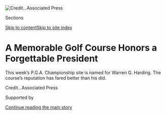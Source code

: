 <div id="app">

<div>

<div>

<div>

</div>

<div data-aria-hidden="false">

<div id="site-content" data-role="main">

<div>

<div class="css-1aor85t" style="opacity:0.000000001;z-index:-1;visibility:hidden">

<div class="css-1hqnpie">

<div class="css-epjblv">

<span class="css-17xtcya">[Golf](/section/sports/golf)</span><span class="css-x15j1o">|</span><span class="css-fwqvlz">A
Memorable Golf Course Honors a Forgettable
President</span>

</div>

<div class="css-k008qs">

<div class="css-1iwv8en">

<span class="css-18z7m18"></span>

<div>

</div>

</div>

<span class="css-1n6z4y">https://nyti.ms/30r5HNZ</span>

<div class="css-1705lsu">

<div class="css-4xjgmj">

<div class="css-4skfbu" data-role="toolbar" data-aria-label="Social Media Share buttons, Save button, and Comments Panel with current comment count" data-testid="share-tools">

  - 
  - 
  - 
  - 
    
    <div class="css-6n7j50">
    
    </div>

  - 

</div>

</div>

</div>

</div>

</div>

</div>

<div id="NYT_TOP_BANNER_REGION" class="css-11qgg8s">

</div>

<div id="fullBleedHeaderContent">

<div class="css-n4ws9g">

![<span class="css-cnj6d5 e1z0qqy90" itemprop="copyrightHolder"><span class="css-1ly73wi e1tej78p0">Credit...</span><span><span>Associated
Press</span></span></span>](https://static01.graylady3jvrrxbe.onion/images/2020/08/05/sports/05golf-harding-1/merlin_175174263_f9fc6aeb-cdd4-439e-b116-6ef492df98d3-articleLarge.jpg?quality=75&auto=webp&disable=upscale)

</div>

<div class="css-3z92zw">

<div class="css-6cn7ki">

<div class="NYTAppHideMasthead css-1bcu9v6 e1suatyy0">

<div class="section css-1o1qe8k e1suatyy2">

<div class="css-cu5p7t er09x8g0">

<div class="css-6n7j50">

</div>

<span class="css-1dv1kvn">Sections</span>

[Skip to content](#site-content)[Skip to site index](#site-index)

</div>

<div class="css-10698na e1huz5gh0">

</div>

</div>

</div>

<div class="css-1sojcmr ehdk2mb0">

# A Memorable Golf Course Honors a Forgettable President

</div>

This week’s P.G.A. Championship site is named for Warren G. Harding. The
course’s reputation has fared better than his
did.

</div>

</div>

<div class="css-nwzfg5 e1gnum310">

<span class="css-1f9pvn2 golf"></span><span class="css-cnj6d5 e1z0qqy90" itemprop="copyrightHolder"><span class="css-1ly73wi e1tej78p0">Credit...</span><span><span>Associated
Press</span></span></span>

</div>

<div id="sponsor-wrapper" class="css-1hyfx7x">

<div id="sponsor-slug" class="css-19vbshk">

Supported by

</div>

[Continue reading the main
story](#after-sponsor)

<div id="sponsor" class="ad sponsor-wrapper" style="text-align:center;height:100%;display:block">

</div>

<div id="after-sponsor">

</div>

</div>

<div class="css-1wx1auc e1gnum311">

<div class="css-18e8msd">

<div class="css-vp77d3 epjyd6m0">

<div class="css-hus3qt ey68jwv0" data-aria-hidden="true">

[![John
Branch](https://static01.graylady3jvrrxbe.onion/images/2019/03/01/multimedia/author-john-branch/author-john-branch-thumbLarge.png
"John Branch")](https://www.nytimes3xbfgragh.onion/by/john-branch)

</div>

<div class="css-1baulvz">

By [<span class="css-1baulvz last-byline" itemprop="name">John
Branch</span>](https://www.nytimes3xbfgragh.onion/by/john-branch)

</div>

</div>

  - Aug. 5, 2020, <span class="css-epvm6">3:00 a.m.
    ET</span>

  - 
    
    <div class="css-4xjgmj">
    
    <div class="css-d8bdto" data-role="toolbar" data-aria-label="Social Media Share buttons, Save button, and Comments Panel with current comment count" data-testid="share-tools">
    
      - 
      - 
      - 
      - 
        
        <div class="css-6n7j50">
        
        </div>
    
      - 
    
    </div>
    
    </div>

</div>

</div>

</div>

<div class="section meteredContent css-1r7ky0e" name="articleBody" itemprop="articleBody">

<div class="css-1fanzo5 StoryBodyCompanionColumn">

<div class="css-53u6y8">

SAN FRANCISCO — Had [President Warren G.
Harding](https://www.whitehouse.gov/about-the-white-house/presidents/warren-g-harding/)
not been bedridden in those midsummer days of 1923, he might have left
his eighth-floor suite at the Palace Hotel and headed to the
southwestern edge of the city, where a new golf course named Lake Merced
Golf Links was under construction.

Harding was a golfer, after all, and he had traveled thousands of miles
by train and ship on his summer-long “Voyage of Understanding.” It was
intended to be three months and 15,000 miles of publicity stops. He had
played golf only days before, in Vancouver, British Columbia.

But Harding never left the Palace Hotel alive again.

Whatever good will that he hoped to engender on his trip, whatever hopes
he had of winning re-election the next year, ended two and a half years
into his largely forgotten presidency.

“Most historians rank Harding as the worst of all American presidents,”
according to the [University of Virginia’s Miller
Center](https://millercenter.org/about), a nonpartisan think tank
devoted to presidential history.

</div>

</div>

<div class="css-1fanzo5 StoryBodyCompanionColumn">

<div class="css-53u6y8">

But Harding was at the right place at the right time to be linked,
improbably, to something as distant as a major professional golf
tournament in 2020.

The first major men’s golf championship of the coronavirus era has
arrived, belatedly, in the form of this week’s P.G.A. Championship — a
fan-free, made-for-television event scheduled to begin Thursday,
starring Tiger Woods, Rory McIlroy, the two-time defending champion
Brooks Koepka and the world No. 1 Justin Thomas, among about 150 others.

Yet the name that promises to be uttered most across the global airwaves
this week is Harding.

</div>

</div>

<div class="css-79elbk" data-testid="photoviewer-wrapper">

<div class="css-z3e15g" data-testid="photoviewer-wrapper-hidden">

</div>

<div class="css-1a48zt4 ehw59r15" data-testid="photoviewer-children">

![<span class="css-16f3y1r e13ogyst0" data-aria-hidden="true">City
officials initially planned to call the new course they were building
Lake Merced Golf
Links. </span><span class="css-cnj6d5 e1z0qqy90" itemprop="copyrightHolder"><span class="css-1ly73wi e1tej78p0">Credit...</span><span>Bo
Links</span></span>](https://static01.graylady3jvrrxbe.onion/images/2020/08/05/sports/055golf-harding-6-02/055golf-harding-6-02-articleLarge.jpg?quality=75&auto=webp&disable=upscale)

</div>

</div>

<div class="css-1fanzo5 StoryBodyCompanionColumn">

<div class="css-53u6y8">

The golf course being constructed seven miles from the president’s
deathbed 97 years ago was soon christened Harding Park, during a bygone
era when naming things for presidents was done with little debate or
consideration.

Harding Park became one of golf’s great, enduring layouts, curiously
named for the most disrespected of American presidents.

</div>

</div>

<div class="css-1fanzo5 StoryBodyCompanionColumn">

<div class="css-53u6y8">

That this most somber of summers should be linked, even tenuously, to
Harding and the strangeness of 1923 feels about right.

Harding, a former Republican senator from Ohio, had little in the way of
a platform when he ran for the White House in 1920 other than a “return
to normalcy.” [He was
viewed](https://www.whitehouse.gov/about-the-white-house/presidents/warren-g-harding/)as
a tax-cutting, anti-immigrant nationalist who, in the wake of World War
I, did not want the United States to be part of the postwar League of
Nations. He was rumored to [have had
affairs](https://www.nytimes3xbfgragh.onion/2014/07/13/magazine/letters-warren-g-harding.html)
(and at least [one out-of-wedlock
child](https://www.nytimes3xbfgragh.onion/2015/08/13/us/dna-is-said-to-solve-a-mystery-of-warren-hardings-love-life.html))
and was soon surrounded by scandal throughout his administration.
(Curious? Start by Googling “Teapot Dome.”) He was not considered a deep
thinker and was prone to rambling. He liked to play
golf.

</div>

</div>

<div class="css-79elbk" data-testid="photoviewer-wrapper">

<div class="css-z3e15g" data-testid="photoviewer-wrapper-hidden">

</div>

<div class="css-1a48zt4 ehw59r15" data-testid="photoviewer-children">

<div class="css-1xdhyk6 erfvjey0">

<span class="css-1ly73wi e1tej78p0">Image</span>

<div class="css-zjzyr8">

<div data-testid="lazyimage-container" style="height:355.0888888888889px">

</div>

</div>

</div>

<span class="css-16f3y1r e13ogyst0" data-aria-hidden="true">President
Harding, left, was an avid golfer who played his final holes in
Vancouver shortly before his
death.</span><span class="css-cnj6d5 e1z0qqy90" itemprop="copyrightHolder"><span class="css-1ly73wi e1tej78p0">Credit...</span><span>Associated
Press</span></span>

</div>

</div>

<div class="css-1fanzo5 StoryBodyCompanionColumn">

<div class="css-53u6y8">

Still, he and his running mate, Calvin Coolidge, won 60.3 percent of the
popular vote. The Democratic candidate, James M. Cox (with Franklin D.
Roosevelt as the vice-presidential nominee), earned just 34.1 percent.

Harding’s administration coincided with a boom in American golf and
golf-course construction. The game’s popularity hit hard in San
Francisco, which had deemed its small, peninsula setting too valuable to
hold cemeteries ([it had been kicking out the dead for
years](https://www.nytimes3xbfgragh.onion/2016/02/06/sports/football/the-town-of-colma-where-san-franciscos-dead-live.html)),
but perfect for golf, especially amid the oceanside dunes near Lake
Merced.

Alister MacKenzie, the famed Scottish course architect, called it “the
finest golfing territory I have seen in America.”

</div>

</div>

<div class="css-1fanzo5 StoryBodyCompanionColumn">

<div class="css-53u6y8">

Several prestigious (and still private) courses were constructed near
one another within a few years, including the [San Francisco Golf
Club](https://www.linksmagazine.com/classic-course-san-francisco-golf-club/),
[California Golf Club of San Francisco](https://www.calclub.org/#course)
(which later moved a few miles south) and [Lake Merced Golf
Club](https://www.lmgc.org/Default.aspx?p=dynamicmodule&pageid=106&ssid=100120&vnf=1#:~:text=Founded%20in%201922%2C%20the%20club,met%20to%20begin%20organizational%20efforts.).

</div>

</div>

<div class="css-79elbk" data-testid="photoviewer-wrapper">

<div class="css-z3e15g" data-testid="photoviewer-wrapper-hidden">

</div>

<div class="css-1a48zt4 ehw59r15" data-testid="photoviewer-children">

<div class="css-1xdhyk6 erfvjey0">

<span class="css-1ly73wi e1tej78p0">Image</span>

<div class="css-zjzyr8">

<div data-testid="lazyimage-container" style="height:498.15555555555557px">

</div>

</div>

</div>

<span class="css-16f3y1r e13ogyst0" data-aria-hidden="true">Harding Park
in
1938.</span><span class="css-cnj6d5 e1z0qqy90" itemprop="copyrightHolder"><span class="css-1ly73wi e1tej78p0">Credit...</span><span>Bo
Links</span></span>

</div>

</div>

<div class="css-1fanzo5 StoryBodyCompanionColumn">

<div class="css-53u6y8">

[The Olympic Club](https://www.olyclub.com/golf-course-tours/), which
has held five United States Opens and is the scheduled site of the 2028
P.G.A. Championship and the 2032 Ryder Cup, opened two courses in 1924.

Across Lake Merced from the Olympic Club, on what might be the best
property of them all, a design by Willie Watson and Sam Whiting was
nearly two years from opening when President Harding’s train rolled into
San Francisco in the summer of 1923.

About six weeks after Harding’s death, San Francisco’s Harding Memorial
Committee decided that the best way to honor the president was with a
half-built golf course. Lake Merced Golf Links became Harding Park.

“Nothing could be more appropriate as a tribute to President Harding, as
he was a great lover of outdoor recreation,” Herbert Fleishhacker, a
prominent businessman and the head of the city’s parks, said at the
time.

The course built a better reputation. It quickly played host to national
amateur championships and became a home course for the [San Francisco
City
Championship](http://sfgolfchampionship.com/about-the-san-francisco-city-championship/),
whose winners included Ken Venturi, whose parents ran the Harding Park
pro shop for years. Harding became a regular stop on the P.G.A. Tour in
the 1960s. Winners included Venturi, Gary Player, Billy Casper, Gene
Littler and Chi-Chi Rodriguez.

But Harding Park’s prestige was frayed by municipal budgets and neglect.
The P.G.A. Tour left, and for most of the next 30 years, the course was
loved for its history more than its condition. During the 1998 U.S. Open
at the Olympic Club, Harding Park’s fairways served as parking lots.

</div>

</div>

<div class="css-1fanzo5 StoryBodyCompanionColumn">

<div class="css-53u6y8">

That embarrassing fate stirred a push to[rescue the course’s faded
glory](https://www.golfdigest.com/story/golf_harding_park_jaime_diaz),
led by Sandy Tatum, a San Francisco lawyer and former U.S.G.A.
president.

</div>

</div>

<div class="css-79elbk" data-testid="photoviewer-wrapper">

<div class="css-z3e15g" data-testid="photoviewer-wrapper-hidden">

</div>

<div class="css-1a48zt4 ehw59r15" data-testid="photoviewer-children">

<div class="css-1xdhyk6 erfvjey0">

<span class="css-1ly73wi e1tej78p0">Image</span>

<div class="css-zjzyr8">

<div data-testid="lazyimage-container" style="height:244.24444444444447px">

</div>

</div>

</div>

<span class="css-16f3y1r e13ogyst0" data-aria-hidden="true">Arnold
Palmer at the 1963 San Francisco International Open at Harding Park.
Within a decade, the course was falling into
disrepair.</span><span class="css-cnj6d5 e1z0qqy90" itemprop="copyrightHolder"><span class="css-1ly73wi e1tej78p0">Credit...</span><span>Associated
Press</span></span>

</div>

</div>

<div class="css-1fanzo5 StoryBodyCompanionColumn">

<div class="css-53u6y8">

Rehabilitated and reopened in 2003, and still a municipal course
(September tee times for city residents can be had for as little as
$64), Harding Park attracted big events again. That included the
W.G.C.-American Express Championship in 2005 (won by [Tiger Woods in a
playoff over John Daly](https://www.youtube.com/watch?v=j6YSXKHxLYo))
and the Presidents Cup in 2009 (won by the United States).

This week’s P.G.A. Championship is Harding Park’s first major. Among all
the famous names to be uttered worldwide during its four rounds will be
that of a long-ago president, probably without explanation or context.
Thankfully, the course is in much better shape than Harding was.

He had left Washington in June, in a 10-car train filled with cabinet
members, dignitaries, staff members, reporters and the first lady,
Florence Harding.

It was part campaign trip, part summer vacation. Harding’s speech in St.
Louis was one of the first presidential addresses to be broadcast live
on radio. The train then rolled through Kansas City, Denver and Salt
Lake City, among other cities, as it carried the president west.
Newspapers covered every mile of
it.

</div>

</div>

<div class="css-79elbk" data-testid="photoviewer-wrapper">

<div class="css-z3e15g" data-testid="photoviewer-wrapper-hidden">

</div>

<div class="css-1a48zt4 ehw59r15" data-testid="photoviewer-children">

<div class="css-1xdhyk6 erfvjey0">

<span class="css-1ly73wi e1tej78p0">Image</span>

<div class="css-zjzyr8">

<div data-testid="lazyimage-container" style="height:411.15555555555557px">

</div>

</div>

</div>

<span class="css-16f3y1r e13ogyst0" data-aria-hidden="true">Harding.
left, and his wife, Florence, had a whirlwhind tour of the West,
including a visit with the governor of the Alaska Territory, Scott C.
Bone.</span><span class="css-cnj6d5 e1z0qqy90" itemprop="copyrightHolder"><span class="css-1ly73wi e1tej78p0">Credit...</span><span>Library
of Congress/Corbis, via VCG, via Getty Images</span></span>

</div>

</div>

<div class="css-1fanzo5 StoryBodyCompanionColumn">

<div class="css-53u6y8">

Harding, 57, was a tireless tourist, a master of the photo opportunity.
He visited Yellowstone and Zion national parks, where hemorrhoids made
misery of a horseback ride. He visited a mine, drove a wheat binder,
attended a commemoration of the Oregon Trail and, eventually, boarded a
U.S. Navy transport ship in Seattle [to tour the Alaskan
territory](http://www.sitnews.us/Kiffer/PresidentialVisitor/081615_harding.html).

He gleefully watched as the ship’s gunners fired shells into the Taku
Glacier to create giant splashes from chunks of falling ice.

Then everything turned south.

Harding may have been sickened by bad crab in Sitka. He complained
privately of abdominal pain and may have caught pneumonia. His golf
outing in Vancouver was limited to a few holes. (His visit made a
lasting impact; there remains a [Harding memorial in the city’s Stanley
Park](https://www.vancouverhistory.ca/archives_harding.htm).)

Ominously, the Navy ship accidentally rammed an American destroyer in
Puget Sound fog. Harding mustered the energy to give a speech in
Seattle, but a weekend in Portland, Ore., was scrapped so the entourage
could hurry to San Francisco to get the president medical attention and
rest.

</div>

</div>

<div class="css-79elbk" data-testid="photoviewer-wrapper">

<div class="css-z3e15g" data-testid="photoviewer-wrapper-hidden">

</div>

<div class="css-1a48zt4 ehw59r15" data-testid="photoviewer-children">

<div class="css-1xdhyk6 erfvjey0">

<span class="css-1ly73wi e1tej78p0">Image</span>

<div class="css-zjzyr8">

<div data-testid="lazyimage-container" style="height:474.9555555555556px">

</div>

</div>

</div>

<span class="css-16f3y1r e13ogyst0" data-aria-hidden="true">Harding died
days after he arrived in San
Francisco.</span><span class="css-cnj6d5 e1z0qqy90" itemprop="copyrightHolder"><span class="css-1ly73wi e1tej78p0">Credit...</span><span>Underwood
Archives/Getty Images</span></span>

</div>

</div>

<div class="css-1fanzo5 StoryBodyCompanionColumn">

<div class="css-53u6y8">

Harding was taken to the [Palace
Hotel](https://www.marriott.com/hotels/travel/sfolc-palace-hotel-a-luxury-collection-hotel-san-francisco/)
and placed in the presidential suite.

“He was weak and ill but his condition had improved to an encouraging
degree,” The New York Times reported as Harding arrived on July 29.

The nation waited for news. Harding’s doctor, a homeopath named Charles
Sawyer, provided updates. For a couple of days, Harding was in “grave”
condition. Other physicians, including the Stanford president Ray Lyman
Wilbur, were called in.

</div>

</div>

<div class="css-1fanzo5 StoryBodyCompanionColumn">

<div class="css-53u6y8">

“President Harding seems to have passed the crisis,” The Times reported
atop its front page on Aug. 1. “His physicians will not say that he is
out of danger, but even through their cautious comment it is plainly
perceptible that they believe that there is little chance of a
recurrence of the dangerous symptoms which threatened the life of the
President last night.”

That made the Aug. 3 headline in the San Francisco Chronicle so
stunning.

“HARDING DEAD” it read in huge letters.

Florence Harding had been reading aloud to her husband an article from
The Saturday Evening Post about him entitled, “A Calm View of a Calm
Man.”

“Oh, that’s good,” the president supposedly said about one passage. “Go
on.”

Those were his last words, apparently.

“Suddenly and without warning, a shudder passed over the President’s
body,” the Chronicle reported. “He raised one arm, but not a word came
from his lips. The arm dropped back and the President lay
still.”

</div>

</div>

<div class="css-79elbk" data-testid="photoviewer-wrapper">

<div class="css-z3e15g" data-testid="photoviewer-wrapper-hidden">

</div>

<div class="css-1a48zt4 ehw59r15" data-testid="photoviewer-children">

<div class="css-1xdhyk6 erfvjey0">

<span class="css-1ly73wi e1tej78p0">Image</span>

<div class="css-zjzyr8">

<div data-testid="lazyimage-container" style="height:314.4888888888889px">

</div>

</div>

</div>

<span class="css-16f3y1r e13ogyst0" data-aria-hidden="true">The
President Harding Suite at the Palace Hotel. Harding died there in
1923.</span><span class="css-cnj6d5 e1z0qqy90" itemprop="copyrightHolder"><span class="css-1ly73wi e1tej78p0">Credit...</span><span>San
Francisco Historical Photograph Collection/San Francisco Public
Library</span></span>

</div>

</div>

<div class="css-1fanzo5 StoryBodyCompanionColumn">

<div class="css-53u6y8">

Florence Harding screamed. Officials rushed in, led by the Secretary of
Commerce Herbert Hoover. Vice President Coolidge, at home in Vermont,
was sworn in overnight.

</div>

</div>

<div class="css-1fanzo5 StoryBodyCompanionColumn">

<div class="css-53u6y8">

The cause of Harding’s death was initially ruled “apoplexy,” but rumors
spread — about poor care from his doctors, about his many other
ailments. Some [still believe that the first lady poisoned her
husband](https://www.mercurynews.com/2018/09/04/bay-area-history-on-95th-anniversary-of-president-warren-g-hardings-death-san-francisco-man-renews-story-of-poisoning/),
maybe as revenge for his infidelities. She refused to allow an autopsy.

Most historians today think he had a heart attack. Harding’s body was
taken from the Palace Hotel, placed aboard a train back to Washington,
D.C., and [interred in his hometown, Marion,
Ohio](https://www.ohiohistory.org/visit/museum-and-site-locator/warren-g-harding-home-memorial).

There are not a lot of things named for Harding these days — schools,
mostly, and [Harding
Township](https://www.nytimes3xbfgragh.onion/2019/03/27/realestate/harding-township-nj-a-historic-place-that-feels-like-the-country.html),
N.J., among them — though there is a [Harding Golf Course in Los
Angeles](https://www.golf.lacity.org/course_harding/) that opened in
1923. (It is next to Wilson Golf Course, opened in 1927, and named for
Harding’s presidential predecessor, who died about six months after
Harding.)

In San Francisco, the biggest recognition of Harding’s place in city
history is at a now-famous golf course that he never played or visited.
But it does help keep his name alive, rarely more than this week.

</div>

</div>

<div>

</div>

</div>

<div>

</div>

<div>

</div>

<div>

</div>

<div>

<div id="bottom-wrapper" class="css-1ede5it">

<div id="bottom-slug" class="css-l9onyx">

Advertisement

</div>

[Continue reading the main
story](#after-bottom)

<div id="bottom" class="ad bottom-wrapper" style="text-align:center;height:100%;display:block;min-height:90px">

</div>

<div id="after-bottom">

</div>

</div>

</div>

</div>

</div>

## Site Index

<div>

</div>

## Site Information Navigation

  - [© <span>2020</span> <span>The New York Times
    Company</span>](https://help.nytimes3xbfgragh.onion/hc/en-us/articles/115014792127-Copyright-notice)

<!-- end list -->

  - [NYTCo](https://www.nytco.com/)
  - [Contact
    Us](https://help.nytimes3xbfgragh.onion/hc/en-us/articles/115015385887-Contact-Us)
  - [Work with us](https://www.nytco.com/careers/)
  - [Advertise](https://nytmediakit.com/)
  - [T Brand Studio](http://www.tbrandstudio.com/)
  - [Your Ad
    Choices](https://www.nytimes3xbfgragh.onion/privacy/cookie-policy#how-do-i-manage-trackers)
  - [Privacy](https://www.nytimes3xbfgragh.onion/privacy)
  - [Terms of
    Service](https://help.nytimes3xbfgragh.onion/hc/en-us/articles/115014893428-Terms-of-service)
  - [Terms of
    Sale](https://help.nytimes3xbfgragh.onion/hc/en-us/articles/115014893968-Terms-of-sale)
  - [Site
    Map](https://spiderbites.nytimes3xbfgragh.onion)
  - [Help](https://help.nytimes3xbfgragh.onion/hc/en-us)
  - [Subscriptions](https://www.nytimes3xbfgragh.onion/subscription?campaignId=37WXW)

</div>

</div>

</div>

</div>
